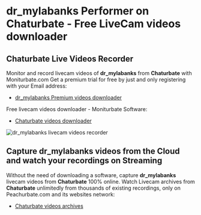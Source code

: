 # dr_mylabanks Performer on Chaturbate - Free LiveCam videos downloader

## Chaturbate Live Videos Recorder

Monitor and record livecam videos of **dr_mylabanks** from **Chaturbate** with Moniturbate.com
Get a premium trial for free by just and only registering with your Email address:
* [dr_mylabanks Premium videos downloader](https://moniturbate.com/request-demo-licence-key.html)

Free livecam videos downloader - Moniturbate Software:
* [Chaturbate videos downloader](https://moniturbate.com/moniturbate-download-software.html)

![dr_mylabanks livecam videos recorder](https://peachurnet.com/templates/moniturbate-software.png)


## Capture dr_mylabanks videos from the Cloud and watch your recordings on Streaming

Without the need of downloading a software, capture **dr_mylabanks** livecam videos from **Chaturbate** 100% online.
Watch Livecam archives from **Chaturbate** unlimitedly from thousands of existing recordings, only on Peachurbate.com and its websites network:
* [Chaturbate videos archives](https://peachurnet.com/)